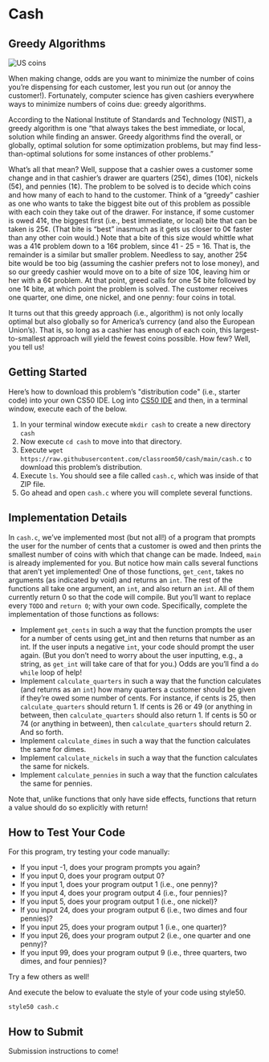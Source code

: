 # Cash

## Greedy Algorithms

![US coins](https://cs50.harvard.edu/extension/2021/fall/psets/1/cash/coins.jpg)


When making change, odds are you want to minimize the number of coins you’re dispensing for each customer, lest you run out (or annoy the customer!). Fortunately, computer science has given cashiers everywhere ways to minimize numbers of coins due: greedy algorithms.

According to the National Institute of Standards and Technology (NIST), a greedy algorithm is one “that always takes the best immediate, or local, solution while finding an answer. Greedy algorithms find the overall, or globally, optimal solution for some optimization problems, but may find less-than-optimal solutions for some instances of other problems.”

What’s all that mean? Well, suppose that a cashier owes a customer some change and in that cashier’s drawer are quarters (25¢), dimes (10¢), nickels (5¢), and pennies (1¢). The problem to be solved is to decide which coins and how many of each to hand to the customer. Think of a “greedy” cashier as one who wants to take the biggest bite out of this problem as possible with each coin they take out of the drawer. For instance, if some customer is owed 41¢, the biggest first (i.e., best immediate, or local) bite that can be taken is 25¢. (That bite is “best” inasmuch as it gets us closer to 0¢ faster than any other coin would.) Note that a bite of this size would whittle what was a 41¢ problem down to a 16¢ problem, since 41 - 25 = 16. That is, the remainder is a similar but smaller problem. Needless to say, another 25¢ bite would be too big (assuming the cashier prefers not to lose money), and so our greedy cashier would move on to a bite of size 10¢, leaving him or her with a 6¢ problem. At that point, greed calls for one 5¢ bite followed by one 1¢ bite, at which point the problem is solved. The customer receives one quarter, one dime, one nickel, and one penny: four coins in total.

It turns out that this greedy approach (i.e., algorithm) is not only locally optimal but also globally so for America’s currency (and also the European Union’s). That is, so long as a cashier has enough of each coin, this largest-to-smallest approach will yield the fewest coins possible. How few? Well, you tell us!

## Getting Started
Here’s how to download this problem’s "distribution code" (i.e., starter code) into your own CS50 IDE. Log into [CS50 IDE](https://ide.cs50.io) and then, in a terminal window, execute each of the below.

1. In your terminal window execute `mkdir cash` to create a new directory `cash`
2. Now execute `cd cash` to move into that directory.
3. Execute `wget https://raw.githubusercontent.com/classroom50/cash/main/cash.c` to download this problem’s distribution.
4. Execute `ls`. You should see a file called `cash.c`, which was inside of that ZIP file.
7. Go ahead and open `cash.c` where you will complete several functions.


## Implementation Details
In `cash.c`, we’ve implemented most (but not all!) of a program that prompts the user for the number of cents that a customer is owed and then prints the smallest number of coins with which that change can be made. Indeed, `main` is already implemented for you. But notice how main calls several functions that aren’t yet implemented! One of those functions, `get_cent`, takes no arguments (as indicated by void) and returns an `int`. The rest of the functions all take one argument, an `int`, and also return an `int`. All of them currently return 0 so that the code will compile. But you’ll want to replace every `TODO` and `return 0`; with your own code. Specifically, complete the implementation of those functions as follows:

* Implement `get_cents` in such a way that the function prompts the user for a number of cents using get_int and then returns that number as an int. If the user inputs a negative `int`, your code should prompt the user again. (But you don’t need to worry about the user inputting, e.g., a string, as `get_int` will take care of that for you.) Odds are you’ll find a `do while` loop of help!
* Implement `calculate_quarters` in such a way that the function calculates (and returns as an `int`) how many quarters a customer should be given if they’re owed some number of cents. For instance, if cents is 25, then `calculate_quarters` should return 1. If cents is 26 or 49 (or anything in between, then `calculate_quarters` should also return 1. If cents is 50 or 74 (or anything in between), then `calculate_quarters` should return 2. And so forth.
* Implement `calculate_dimes` in such a way that the function calculates the same for dimes.
* Implement `calculate_nickels` in such a way that the function calculates the same for nickels.
* Implement `calculate_pennies` in such a way that the function calculates the same for pennies.

Note that, unlike functions that only have side effects, functions that return a value should do so explicitly with return!

## How to Test Your Code
For this program, try testing your code manually:

* If you input -1, does your program prompts you again?
* If you input 0, does your program output 0?
* If you input 1, does your program output 1 (i.e., one penny)?
* If you input 4, does your program output 4 (i.e., four pennies)?
* If you input 5, does your program output 1 (i.e., one nickel)?
* If you input 24, does your program output 6 (i.e., two dimes and four pennies)?
* If you input 25, does your program output 1 (i.e., one quarter)?
* If you input 26, does your program output 2 (i.e., one quarter and one penny)?
* If you input 99, does your program output 9 (i.e., three quarters, two dimes, and four pennies)?

Try a few others as well!

And execute the below to evaluate the style of your code using style50.

```
style50 cash.c
```

## How to Submit

Submission instructions to come!
